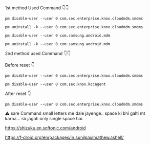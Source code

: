 1st method Used Command 👇👇
```
pm disable-user --user 0 com.sec.enterprise.knox.cloudmdm.smdms
```
```
pm uninstall -k --user 0 com.sec.enterprise.knox.cloudmdm.smdms
```
```
pm disable-user --user 0 com.samsung.android.mdm
```
```
pm uninstall -k --user 0 com.samsung.android.mdm
```
2nd method used Command 👇👇

Before reset 👇
```
pm disable-user --user 0 com.sec.enterprise.knox.cloudmdm.smdms
```
```
pm disable-user --user 0 com.sec.knox.kccagent
```
After reset 👇
```
pm disable-user --user 0 com.sec.enterprise.knox.cloudmdm.smdms
```
⚠️ sare Command small letters me dale jayenge.. space ki bhi galti mt karna... sb jagah only single space hai.

https://shizuku.en.softonic.com/android

https://f-droid.org/en/packages/in.sunilpaulmathew.ashell/
